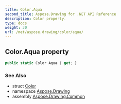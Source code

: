 ```yaml
---
title: Color.Aqua
second_title: Aspose.Drawing for .NET API Reference
description: Color property. 
type: docs
weight: 30
url: /net/aspose.drawing/color/aqua/
---
```

## Color.Aqua property

```csharp
public static Color Aqua { get; }
```

### See Also

* struct [Color](../)
* namespace [Aspose.Drawing](../../color/)
* assembly [Aspose.Drawing.Common](../../../)



